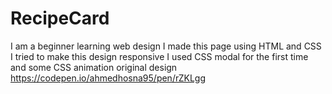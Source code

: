 # RecipeCard
I am a beginner learning web design
I made this page using HTML and CSS 
I tried to make this design responsive 
I used CSS modal for the first time and some CSS animation
original design https://codepen.io/ahmedhosna95/pen/rZKLgg

